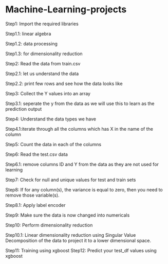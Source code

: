 # Machine-Learning-projects

Step1: Import the required libraries

Step1.1: linear algebra

Step1.2: data processing

Step1.3: for dimensionality reduction

Step2: Read the data from train.csv

Step2.1: let us understand the data

Step2.2: print few rows and see how the data looks like

Step3: Collect the Y values into an array

Step3.1: seperate the y from the data as we will use this to learn as the prediction output

Step4: Understand the data types we have

Step4.1:iterate through all the columns which has X in the name of the column

Step5: Count the data in each of the columns

Step6: Read the test.csv data

Step6.1: remove columns ID and Y from the data as they are not used for learning

Step7: Check for null and unique values for test and train sets

Step8: If for any column(s), the variance is equal to zero, then you need to remove those variable(s).

Step8.1: Apply label encoder

Step9: Make sure the data is now changed into numericals

Step10: Perform dimensionality reduction

Step10.1: Linear dimensionality reduction using Singular Value Decomposition of the data to project it to a lower dimensional space.

Step11: Training using xgboost
Step12: Predict your test_df values using xgboost

